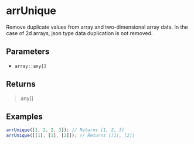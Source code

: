 # arrUnique <Badge type="tip" text="JavaScript" /><Badge type="info" text="Dart" />

Remove duplicate values from array and two-dimensional array data. In the case of 2d arrays, json type data duplication is not removed.

## Parameters

- `array::any[]`

## Returns

> any[]

## Examples

```javascript
arrUnique([1, 2, 2, 3]); // Returns [1, 2, 3]
arrUnique([[1], [1], [2]]); // Returns [[1], [2]]
```
